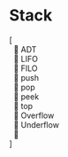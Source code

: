 # Stack
[ <br />
&nbsp; :diamond_shape_with_a_dot_inside: ADT <br />
&nbsp; :diamond_shape_with_a_dot_inside: LIFO <br />
&nbsp; :diamond_shape_with_a_dot_inside: FILO <br />
&nbsp; :diamond_shape_with_a_dot_inside: push <br />
&nbsp; :diamond_shape_with_a_dot_inside: pop <br />
&nbsp; :diamond_shape_with_a_dot_inside: peek <br />
&nbsp; :diamond_shape_with_a_dot_inside: top <br />
&nbsp; :diamond_shape_with_a_dot_inside: Overflow <br />
&nbsp; :diamond_shape_with_a_dot_inside: Underflow <br />
&nbsp; :diamond_shape_with_a_dot_inside:  <br />
]
